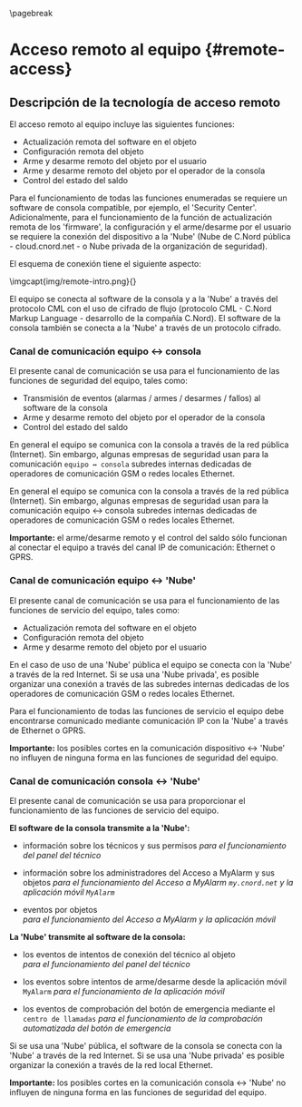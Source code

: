 \pagebreak

# Acceso remoto al equipo {#remote-access}

## Descripción de la tecnología de acceso remoto

El acceso remoto al equipo incluye las siguientes funciones:

* Actualización remota del software en el objeto
* Configuración remota del objeto
* Arme y desarme remoto del objeto por el usuario
* Arme y desarme remoto del objeto por el operador de la consola
* Control del estado del saldo

Para el funcionamiento de todas las funciones enumeradas se requiere un software de consola compatible, por ejemplo, el 'Security Center'. Adicionalmente, para el funcionamiento de la función de actualización remota de los 'firmware', la configuración y el arme/desarme por el usuario se requiere la conexión del dispositivo a la 'Nube' (Nube de C.Nord pública - cloud.cnord.net - o Nube privada de la organización de seguridad).

El esquema de conexión tiene el siguiente aspecto:

\imgcapt{img/remote-intro.png}{}


El equipo se conecta al software de la consola y a la 'Nube' a través del protocolo CML con el uso de cifrado de flujo (protocolo CML - C.Nord Markup Language - desarrollo de la compañía C.Nord). El software de la consola también se conecta a la 'Nube' a través de un protocolo cifrado.

### Canal de comunicación equipo ↔ consola

El presente canal de comunicación se usa para el funcionamiento de las funciones de seguridad del equipo, tales como:

* Transmisión de eventos (alarmas / armes / desarmes / fallos) al software de la consola
* Arme y desarme remoto del objeto por el operador de la consola
* Control del estado del saldo

En general el equipo se comunica con la consola a través de la red pública (Internet). Sin embargo, algunas empresas de seguridad usan para la comunicación `equipo ↔ consola` subredes internas dedicadas de operadores de comunicación GSM o redes locales Ethernet.

En general el equipo se comunica con la consola a través de la red pública (Internet). Sin embargo, algunas empresas de seguridad usan para la comunicación equipo ↔ consola subredes internas dedicadas de operadores de comunicación GSM o redes locales Ethernet.

**Importante:** el arme/desarme remoto y el control del saldo sólo funcionan al conectar el equipo a través del canal IP de comunicación: Ethernet o GPRS.

### Canal de comunicación equipo ↔ 'Nube'

El presente canal de comunicación se usa para el funcionamiento de las funciones de servicio del equipo, tales como:

* Actualización remota del software en el objeto
* Configuración remota del objeto
* Arme y desarme remoto del objeto por el usuario

En el caso de uso de una 'Nube' pública el equipo se conecta con la 'Nube' a través de la red Internet. Si se usa una 'Nube privada', es posible organizar una conexión a través de las subredes internas dedicadas de los operadores de comunicación GSM o redes locales Ethernet.

Para el funcionamiento de todas las funciones de servicio el equipo debe encontrarse comunicado mediante comunicación IP con la 'Nube' a través de Ethernet o GPRS.

**Importante:** los posibles cortes en la comunicación dispositivo ↔ 'Nube' no influyen de ninguna forma en las funciones de seguridad del equipo.

### Canal de comunicación consola ↔ 'Nube'

El presente canal de comunicación se usa para proporcionar el funcionamiento de las funciones de servicio del equipo.

**El software de la consola transmite a la 'Nube':**

* información sobre los técnicos y sus permisos 
  *para el funcionamiento del panel del técnico*
  
* información sobre los administradores del Acceso a MyAlarm y sus objetos 
  *para el funcionamiento del Acceso a MyAlarm `my.cnord.net` y la aplicación móvil `MyAlarm`*
  
* eventos por objetos  
  *para el funcionamiento del Acceso a MyAlarm y la aplicación móvil*
  
**La 'Nube' transmite al software de la consola:**

* los eventos de intentos de conexión del técnico al objeto  
  *para el funcionamiento del panel del técnico*
  
* los eventos sobre intentos de arme/desarme desde la aplicación móvil `MyAlarm`
  *para el funcionamiento de la aplicación móvil*
  
* los eventos de comprobación del botón de emergencia mediante el `centro de llamadas` 
  *para el funcionamiento de la comprobación automatizada del botón de emergencia*
  
Si se usa una 'Nube' pública, el software de la consola se conecta con la 'Nube' a través de la red Internet. Si se usa una 'Nube privada' es posible organizar la conexión a través de la red local Ethernet.

**Importante:** los posibles cortes en la comunicación consola ↔ 'Nube' no influyen de ninguna forma en las funciones de seguridad del equipo.